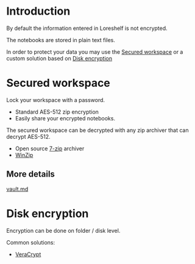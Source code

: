 # Introduction

By default the information entered in Loreshelf is not encrypted.

The notebooks are stored in plain text files.

In order to protect your data you may use the [Secured workspace](@security#Secured%20workspace "Open from 'security'") or a custom solution based on [Disk encryption](@security#Disk%20encryption "Open from 'security'")

# Secured workspace

Lock your workspace with a password.

- Standard AES-512 zip encryption
- Easily share your encrypted notebooks.

The secured workspace can be decrypted with any zip archiver that can decrypt AES-512.

- Open source [7-zip](https://www.7-zip.org/) archiver
- [WinZip](https://www.winzip.com)

## More details

[vault.md](../Loreshelf%20Docs/vault.md)

# Disk encryption

Encryption can be done on folder / disk level.

Common solutions:

- [VeraCrypt](https://www.veracrypt.fr/en/Home.html)
